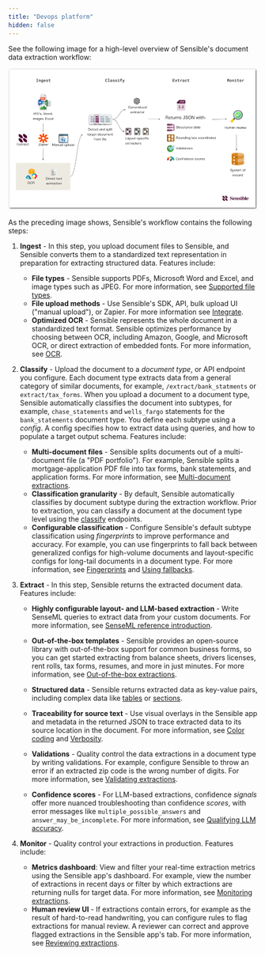 ```yaml
---
title: "Devops platform"
hidden: false
---
```


See the following image for a high-level overview of Sensible's document data extraction workflow:

![Click to enlarge](https://raw.githubusercontent.com/sensible-hq/sensible-docs/main/readme-sync/assets/v0/images/final/platform_devops.png)

As the preceding image shows, Sensible's workflow contains the following steps: 

1. **Ingest** - In this step, you upload document files to Sensible, and Sensible converts them to a standardized text representation in preparation for extracting structured data. Features include:
   - **File types** - Sensible supports PDFs, Microsoft Word and Excel, and image types such as JPEG. For more information, see [Supported file types](doc:file-types).
   - **File upload methods** - Use Sensible's SDK, API, bulk upload UI ("manual upload"), or Zapier. For more information see [Integrate](doc:integrate).
   - **Optimized OCR** - Sensible represents the whole document in a standardized text format. Sensible optimizes performance by choosing between OCR, including Amazon, Google, and Microsoft OCR, or direct extraction of embedded fonts.  For more information, see [OCR](doc:ocr).

2. **Classify** - Upload the document to a _document type_, or API endpoint you configure. Each document type extracts data from a general category of similar documents, for example, `/extract/bank_statments` or `extract/tax_forms`.  When you upload a document to a document type, Sensible automatically classifies the document into subtypes, for example, `chase_statements` and `wells_fargo` statements for the `bank_statements` document type. You define each subtype using a *config*. A config specifies how to extract data using queries, and how to populate a target output schema. Features include:
   - **Multi-document files** - Sensible splits documents out of a multi-document file (a "PDF portfolio"). For example, Sensible splits a mortgage-application PDF file into tax forms, bank statements, and application forms. For more information, see [Multi-document extractions](doc:portfolio).
   - **Classification granularity** - By default, Sensible automatically classifies by document subtype during the extraction workflow. Prior to extraction, you can classify a document at the document type level using the [classify](doc:classify) endpoints. 
   - **Configurable classification** - Configure Sensible's default subtype classification using _fingerprints_ to improve performance and accuracy. For example, you can use fingerprints to fall back between generalized configs for high-volume documents and layout-specific configs for long-tail documents in a document type. For more information, see [Fingerprints](doc:fingerprint) and [Using fallbacks](doc:fallbacks#capture-long-tail-documents-with-fallback-configs).

3. **Extract** - In this step, Sensible returns the extracted document data. Features include: 
   - **Highly configurable layout- and LLM-based extraction** -  Write SenseML queries to extract data from your custom documents. For more information, see [SenseML reference introduction](doc:senseml-reference-introduction).
   
   - **Out-of-the-box templates** - Sensible provides an open-source library with out-of-the-box support for common business forms, so you can get started extracting from balance sheets, drivers licenses, rent rolls, tax forms, resumes, and more in just minutes. For more information, see [Out-of-the-box extractions](doc:library-quickstart).
   
   - **Structured data** - Sensible returns extracted data as key-value pairs, including complex data like [tables](doc:nlp-table)  or [sections](doc:repeat-layouts). 
   
   - **Traceability for source text** - Use visual overlays in the Sensible app and metadata in the returned JSON to trace extracted data to its source location in the document. For more information, see [Color coding](doc:color) and [Verbosity](doc:verbosity).
   
   - **Validations** - Quality control the data extractions in a document type by writing validations. For example, configure Sensible to throw an error if an extracted zip code is the wrong number of digits. For more information, see [Validating extractions](doc:validate-extractions).
   
   - **Confidence scores**  - For LLM-based extractions, confidence _signals_ offer more nuanced troubleshooting than confidence _scores_, with error messages like `multiple_possible_answers` and `answer_may_be_incomplete`. For more information, see [Qualifying LLM accuracy](doc:confidence).
   
4. **Monitor** -  Quality control your extractions in production. Features include:
   - **Metrics dashboard**: View and filter your real-time extraction metrics using the Sensible app's dashboard. For example, view the number of extractions in recent days or filter by which extractions are returning nulls for target data. For more information, see [Monitoring extractions](doc:metrics).
   - **Human review UI** - If extractions contain errors, for example as the result of hard-to-read handwriting, you can configure rules to flag extractions for manual review. A reviewer can correct and approve flagged extractions in the Sensible app's tab. For more information, see [Reviewing extractions](doc:human-review).  
